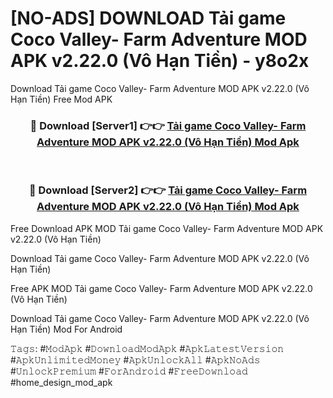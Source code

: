 # [NO-ADS] DOWNLOAD Tải game Coco Valley- Farm Adventure MOD APK v2.22.0 (Vô Hạn Tiền) - y8o2x
Download Tải game Coco Valley- Farm Adventure MOD APK v2.22.0 (Vô Hạn Tiền) Free Mod APK

<div align="center">
<h3>🔴 Download [Server1] 👉👉 <a href="https://apk-comot.site?title=Tải_game_Coco_Valley-_Farm_Adventure_MOD_APK_v2.22.0_(Vô_Hạn_Tiền)">Tải game Coco Valley- Farm Adventure MOD APK v2.22.0 (Vô Hạn Tiền) Mod Apk</a></h3><br>

<h3>🔴 Download [Server2] 👉👉 <a href="https://apk-comot.site?title=Tải_game_Coco_Valley-_Farm_Adventure_MOD_APK_v2.22.0_(Vô_Hạn_Tiền)">Tải game Coco Valley- Farm Adventure MOD APK v2.22.0 (Vô Hạn Tiền) Mod Apk</a></h3>
</div>


Free Download APK MOD Tải game Coco Valley- Farm Adventure MOD APK v2.22.0 (Vô Hạn Tiền)

Download Tải game Coco Valley- Farm Adventure MOD APK v2.22.0 (Vô Hạn Tiền) 

Free APK MOD Tải game Coco Valley- Farm Adventure MOD APK v2.22.0 (Vô Hạn Tiền) 

Download Tải game Coco Valley- Farm Adventure MOD APK v2.22.0 (Vô Hạn Tiền) Mod For Android

𝚃𝚊𝚐𝚜: #𝙼𝚘𝚍𝙰𝚙𝚔 #𝙳𝚘𝚠𝚗𝚕𝚘𝚊𝚍𝙼𝚘𝚍𝙰𝚙𝚔 #𝙰𝚙𝚔𝙻𝚊𝚝𝚎𝚜𝚝𝚅𝚎𝚛𝚜𝚒𝚘𝚗 #𝙰𝚙𝚔𝚄𝚗𝚕𝚒𝚖𝚒𝚝𝚎𝚍𝙼𝚘𝚗𝚎𝚢 #𝙰𝚙𝚔𝚄𝚗𝚕𝚘𝚌𝚔𝙰𝚕𝚕 #𝙰𝚙𝚔𝙽𝚘𝙰𝚍𝚜 #𝚄𝚗𝚕𝚘𝚌𝚔𝙿𝚛𝚎𝚖𝚒𝚞𝚖 #𝙵𝚘𝚛𝙰𝚗𝚍𝚛𝚘𝚒𝚍 #𝙵𝚛𝚎𝚎𝙳𝚘𝚠𝚗𝚕𝚘𝚊𝚍 #home_design_mod_apk